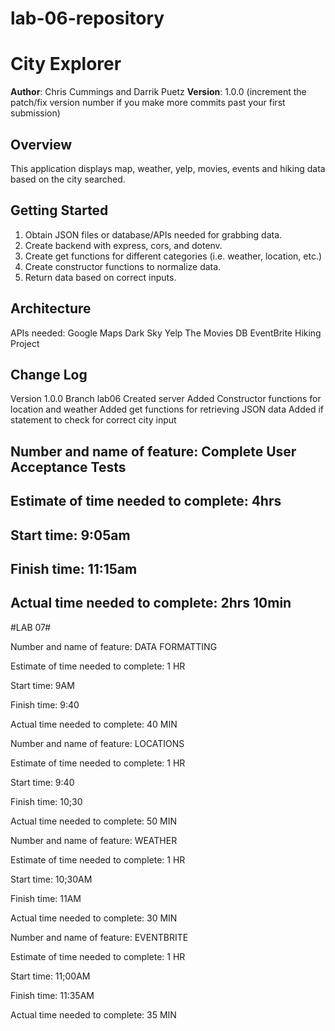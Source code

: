 # lab-06-repository

# City Explorer

**Author**: Chris Cummings and Darrik Puetz
**Version**: 1.0.0 (increment the patch/fix version number if you make more commits past your first submission)

## Overview
<!-- Provide a high level overview of what this application is and why you are building it, beyond the fact that it's an assignment for this class. (i.e. What's your problem domain?) -->
This application displays map, weather, yelp, movies, events and hiking data based on the city searched.

## Getting Started
<!-- What are the steps that a user must take in order to build this app on their own machine and get it running? -->
1) Obtain JSON files or database/APIs needed for grabbing data.
2) Create backend with express, cors, and dotenv.
3) Create get functions for different categories (i.e. weather, location, etc.)
4) Create constructor functions to normalize data.
5) Return data based on correct inputs.

## Architecture
<!-- Provide a detailed description of the application design. What technologies (languages, libraries, etc) you're using, and any other relevant design information. -->
APIs needed:
    Google Maps
    Dark Sky
    Yelp
    The Movies DB
    EventBrite
    Hiking Project

## Change Log
<!-- Use this area to document the iterative changes made to your application as each feature is successfully implemented. Use time stamps. Here's an examples:

01-01-2001 4:59pm - Application now has a fully-functional express server, with a GET route for the location resource.

## Credits and Collaborations
<!-- Give credit (and a link) to other people or resources that helped you build this application. -->
Version 1.0.0
    Branch lab06
        Created server
        Added Constructor functions for location and weather
        Added get functions for retrieving JSON data
        Added if statement to check for correct city input


## Number and name of feature: Complete User Acceptance Tests

## Estimate of time needed to complete: 4hrs

## Start time: 9:05am

## Finish time: 11:15am

## Actual time needed to complete: 2hrs 10min


#LAB 07#

Number and name of feature: DATA FORMATTING

Estimate of time needed to complete: 1 HR

Start time: 9AM

Finish time: 9:40

Actual time needed to complete: 40 MIN



Number and name of feature: LOCATIONS

Estimate of time needed to complete: 1 HR

Start time: 9:40

Finish time: 10;30

Actual time needed to complete: 50 MIN




Number and name of feature: WEATHER

Estimate of time needed to complete: 1 HR

Start time: 10;30AM

Finish time: 11AM

Actual time needed to complete: 30 MIN

Number and name of feature: EVENTBRITE

Estimate of time needed to complete: 1 HR

Start time: 11;00AM

Finish time: 11:35AM

Actual time needed to complete: 35 MIN
